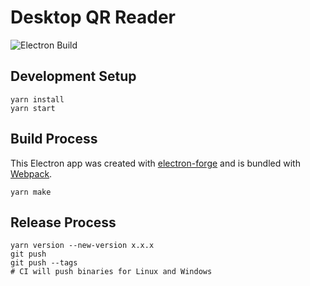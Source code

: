 # Desktop QR Reader

![Electron Build](https://github.com/jdlubrano/desktop-qr-reader/workflows/Electron%20Build/badge.svg)

## Development Setup

```
yarn install
yarn start
```

## Build Process

This Electron app was created with [electron-forge](https://www.electronforge.io/)
and is bundled with [Webpack](https://www.electronforge.io/templates/webpack-template).

```
yarn make
```

## Release Process

```
yarn version --new-version x.x.x
git push
git push --tags
# CI will push binaries for Linux and Windows
```
